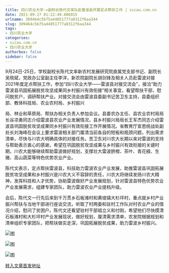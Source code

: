 ```yaml
---
title: 四川农业大学->副校长陈代文率队赴雷波县开展定点帮扶工作 | sicau.com.cn
date: 2021-09-27 01:22:49.606915
urlname: 309464c5b75a44851777a8312f6aa344
slug: 309464c5b75a44851777a8312f6aa344
tags: 
- 四川农业大学
categories:
- sicau.com.cn
- 四川农业大学
authorbox: false
sidebar: false
---
```

9月24日-25日，学校副校长陈代文率新农村发展研究院直属党支部书记、副院长吴晓斌，党政办公室副主任李洋，新农院副院长胡剑锋及相关人员赴雷波对接2021年度定点帮扶工作，参加“四川农业大学——雷波县对接交流会”，接洽“助力雷波县巩固拓展脱贫攻坚成果同乡村振兴有效衔接”相关事宜，看望帮扶干部，慰问脱贫户，调研帮扶产业。对接交流会由雷波县委副书记苦卫东主持，县委组织部、教体科技局、农业农村局、乡村振兴
<!--more-->
局、林业和草原局、帮扶办相关负责人参加会议。县委农办主任、县农业农村局局长谷凉勇同志介绍雷波县农业产业发展情况，县乡村振兴局局长王军杰同志介绍雷波县巩固脱贫攻坚成果同乡村振兴有效衔接工作开展情况。省教育厅宣思统战处副处长刘海峰在会议上要求雷波相关部门厘清当前各自的短板和瓶颈问题，列出需求清单，尽快与川农大明确具体的对接任务。苦卫东对川农大长期以来对雷波的支持与帮助表示衷心的感谢，希望在巩固脱贫攻坚成果与乡村振兴有效衔接的关键时期，川农大能够继续帮助雷波做好规划，支撑壮大雷波脐橙、茶叶、青花椒、生猪、高山蔬菜等特色优势农业产业。  

陈代文表示，定点帮扶雷波县，科技助力雷波农业产业发展，助推雷波县巩固拓展脱贫攻坚成果和乡村振兴是川农大义不容辞的责任，川农大将继续发扬川农大精神，发挥科技和人才优势，协助雷波做好产业发展规划，针对雷波县特色优势农业产业发展需求，组建专家团队，助力雷波农业产业提档升级。

会后，陈代文一行先后来到千万贯乡石板滩村和黄琅镇大杉坪村，重点就乡村产业振兴帮扶与当地干部进行座谈交流，听取了村两委和驻村工作队对村农业产业的情况介绍，慰问了贫困户。陈代文还看望驻村干部祖立义和付刚，希望他们尽快摸清石板滩村和大杉坪村产业发展现状，做好规划，厘清需求清单，农发院根据规划和清单组织专家团队，把帮扶做实走深，巩固拓展脱贫成果，助力雷波乡村振兴。

![图](https://news.sicau.edu.cn/__local/4/95/8E/0F6FE30762D525DCBC19C52DE92_10C2558E_1FA912.png)

![图](https://news.sicau.edu.cn/__local/5/34/43/D7BA0B7BABB56A5D4BAD212128D_5ACC3175_1FA912.png)

![图](https://news.sicau.edu.cn/__local/8/4F/49/0A12C2DDC766D7A7EEAE7ABDBC2_3100F6DE_1FA912.png)

[转入文章首发地址](https://news.sicau.edu.cn/info/1078/64733.htm)